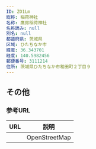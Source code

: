 ```yaml
---
ID: ZO1Lm
総称: 稲荷神社
名称: 鷹房稲荷神社
名称読み: null
別名: null
都道府県: 茨城県
区域: ひたちなか市
緯度: 36.343701
経度: 140.5982456
郵便番号: 3111214
住所: 茨城県ひたちなか市和田町２丁目９
---
```


## その他

### 参考URL

| URL | 説明          |
| --- | ------------- |
|     | OpenStreetMap |
